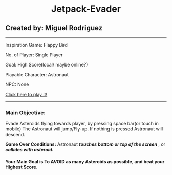 # <center>**Jetpack-Evader**</center>

## Created by: Miguel Rodriguez
***
Inspiration Game: Flappy Bird

No. of Player: Single Player

Goal: High Score(local/ maybe online?)

Playable Character: Astronaut

NPC: None

<a href="https://gifted-rosalind-2ca118.netlify.app/">Click here to play it!</a>
***
### Main Objective:

Evade Asteroids flying towards player, by pressing space bar(or touch in mobile) The Astronaut will jump/Fly-up. If nothing is pressed Astronaut will descend. 

**Game Over Conditions:** Astronaut ***touches bottom or top of the screen*** , or ***collides with asteroid.***

#### **Your Main Goal is To AVOID as many Asteroids as possible, and beat your Highest Score.**
